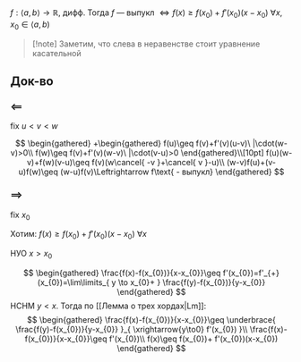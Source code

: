 $f: \langle a,b \rangle\to \mathbb{R},$ дифф. Тогда $f$ — выпукл $\Leftrightarrow f(x)\geq f(x_{0})+f'(x_{0})(x-x_{0})\ \forall x,x_{0} \in \langle a,b)$

> [!note] Заметим, что слева в неравенстве стоит уравнение касательной
## Док-во

### $\impliedby$

fix $u<v<w$

$$
\begin{gathered}
+\begin{gathered}
f(u)\geq f(v)+f'(v)(u-v)\ |\cdot(w-v)>0\\
f(w)\geq f(v)+f'(v)(w-v)\ |\cdot(v-u)>0
\end{gathered}\\[10pt]
f(u)(w-v)+f(w)(v-u)\geq f(v)(w\cancel{ -v }+\cancel{ v }-u)\\
(w-v)f(u)+(v-u)f(w)\geq (w-u)f(v)\Leftrightarrow f\text{ - выпукл}
\end{gathered}
$$
### $\implies$

fix $x_{0}$

Хотим: $f(x)\geq f(x_{0})+f'(x_{0})(x-x_{0})\ \forall x$

НУО $x>x_{0}$

$$
\begin{gathered}
\frac{f(x)-f(x_{0})}{x-x_{0}}\geq f'(x_{0})=f'_{+}(x_{0})=\lim\limits_{ y \to x_{0}+ } \frac{f(y)-f(x_{0})}{y-x_{0}}
\end{gathered}
$$
НСНМ $y<x$. Тогда по [[Лемма о трех хордах|Lm]]:
$$
\begin{gathered}
\frac{f(x)-f(x_{0})}{x-x_{0}}\geq \underbrace{ \frac{f(y)-f(x_{0})}{y-x_{0}} }_{ \xrightarrow{y\to0} f'(x_{0}) }\\
\frac{f(x)-f(x_{0})}{x-x_{0}}\geq f'(x_{0})\\
f(x)\geq f(x_{0})+ f'(x_{0})(x-x_{0})
\end{gathered}
$$